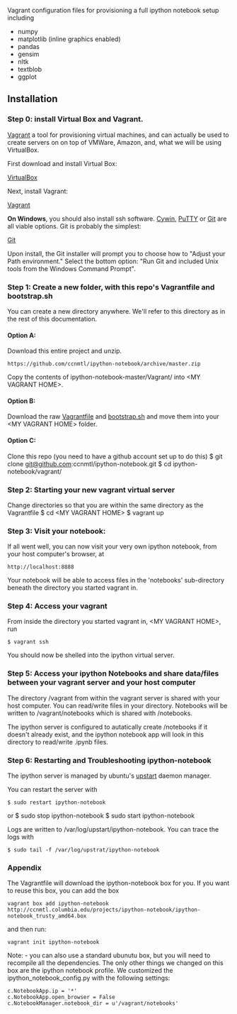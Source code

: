 Vagrant configuration files for provisioning a full ipython notebook setup including

* numpy
* matplotlib (inline graphics enabled)
* pandas
* gensim
* nltk
* textblob
* ggplot

## Installation

### Step 0: install Virtual Box and Vagrant.
[Vagrant](http://docs.vagrantup.com/v2/getting-started/index.html) a tool for provisioning virtual machines, and can actually be used to create servers on on top of VMWare, Amazon, and, what we will be using VirtualBox.

First download and install Virtual Box:

[VirtualBox](http://www.virtualbox.org/)

Next, install Vagrant:

[Vagrant](http://www.vagrantup.com/)

**On Windows**, you should also install ssh software. [Cywin](https://www.cygwin.com/), [PuTTY](http://www.putty.org/) or [Git](http://git-scm.com/download/win) are all viable options.  Git is probably the simplest:

[Git](http://git-scm.com/download/win)

Upon install, the Git installer will prompt you to choose how to "Adjust your Path environment." Select the bottom option: "Run Git and included Unix tools from the Windows Command Prompt". 

### Step 1: Create a new <MY VAGRANT HOME> folder, with this repo's Vagrantfile and bootstrap.sh 

You can create a new directory anywhere. We'll refer to this directory as <MY VAGRANT HOME> in the rest of this documentation.

#### Option A:

Download this entire project and unzip. 

    https://github.com/ccnmtl/ipython-notebook/archive/master.zip

Copy the contents of ipython-notebook-master/Vagrant/ into &lt;MY VAGRANT HOME&gt;. 
    
#### Option B:

Download the raw [Vagrantfile](https://raw.githubusercontent.com/ccnmtl/ipython-notebook/master/Vagrant/Vagrantfile) and [bootstrap.sh](https://raw.githubusercontent.com/ccnmtl/ipython-notebook/master/Vagrant/bootstrap.sh) and move them into your &lt;MY VAGRANT HOME&gt; folder.  

#### Option C:

Clone this repo (you need to have a github account set up to do this)
    $ git clone git@github.com:ccnmtl/ipython-notebook.git
    $ cd ipython-notebook/vagrant/


### Step 2: Starting your new vagrant virtual server

Change directories so that you are within the same directory as the Vagrantfile
    $ cd &lt;MY VAGRANT HOME&gt;
    $ vagrant up

### Step 3: Visit your notebook:

If all went well, you can now visit your very own ipython notebook, from your host computer's browser, at 

    http://localhost:8888 

Your notebook will be able to access files in the 'notebooks' sub-directory beneath the directory you started vagrant in.

### Step 4: Access your vagrant

From inside the directory you started vagrant in, &lt;MY VAGRANT HOME&gt;, run

    $ vagrant ssh
    
You should now be shelled into the ipython virtual server. 

### Step 5: Access your ipython Notebooks and share data/files between your vagrant server and your host computer

The directory /vagrant from within the vagrant server is shared with your host computer. You can read/write files in your <MY VAGRANT FILE> directory. Notebooks will be written to /vagrant/notebooks which is shared with <MY VAGRANT HOME>/notebooks.

The ipython server is configured to autatically create <MY VAGRANT HOME>/notebooks if it doesn't already exist, and the ipython notebook app will look in this directory to read/write .ipynb files. 

### Step 6: Restarting and Troubleshooting ipython-notebook

The ipython server is managed by ubuntu's [upstart](http://upstart.ubuntu.com/) daemon manager.

You can restart the server with

    $ sudo restart ipython-notebook

or
    $ sudo stop ipython-notebook
    $ sudo start ipython-notebook
    
Logs are written to /var/log/upstart/ipython-notebook. You can trace the logs with 

    $ sudo tail -f /var/log/upstrat/ipython-notebook

### Appendix
The Vagrantfile will download the ipython-notebook box for you.  If you want to reuse this box, you can add the box
 
    vagrant box add ipython-notebook http://ccnmtl.columbia.edu/projects/ipython-notebook/ipython-notebook_trusty_amd64.box
 
and then run:

    vagrant init ipython-notebook
    
Note: - you can also use a standard ubunutu box, but you will need to recompile all the dependencies. The only other things we changed on this box are the ipython notebook profile. We customized the ipython_notebook_config.py with the following settings:

    c.NotebookApp.ip = '*'
    c.NotebookApp.open_browser = False
    c.NotebookManager.notebook_dir = u'/vagrant/notebooks'


